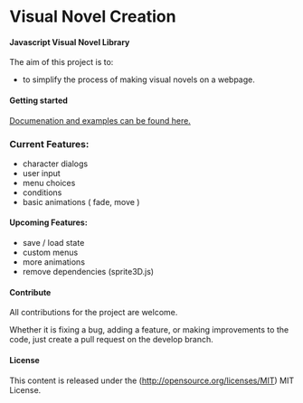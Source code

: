 Visual Novel Creation
======================

#### Javascript Visual Novel Library ####

The aim of this project is to:

- to simplify the process of making visual novels on a webpage.

#### Getting started ####
[Documenation and examples can be found here.](<http://selcher.github.io/visualnoveljs/>)

### Current Features: ####
- character dialogs
- user input
- menu choices
- conditions
- basic animations ( fade, move )

#### Upcoming Features: ####
- save / load state
- custom menus
- more animations
- remove dependencies (sprite3D.js)

#### Contribute ####
All contributions for the project are welcome.

Whether it is fixing a bug, adding a feature, or making improvements to the code, just create a pull request on the develop branch.

#### License ####
This content is released under the (http://opensource.org/licenses/MIT) MIT License.
